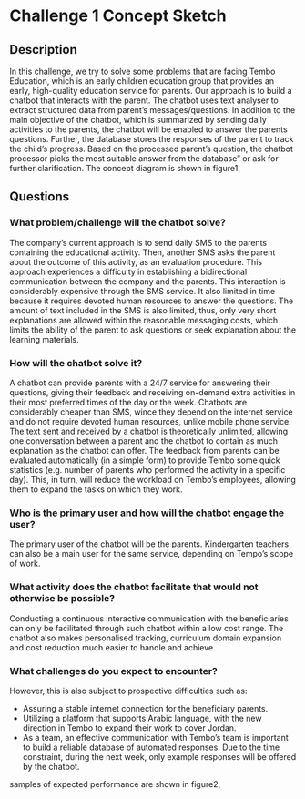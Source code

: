 # Challenge 1 Concept Sketch

## Description

In this challenge, we try to solve some problems that are facing Tembo Education, which is an early children education group that provides an early, high-quality education service for parents. Our approach is to build a chatbot that interacts with the parent. The chatbot uses text analyser to extract structured data from parent’s messages/questions. In addition to the main objective of the chatbot, which is summarized by sending daily activities to the parents, the chatbot will be enabled to answer the parents questions. Further, the database stores the responses of the parent to track the child’s progress. Based on the processed parent’s question, the chatbot processor picks the most suitable answer from the database” or ask for further clarification. 
The concept diagram is shown in figure1.


## Questions

### What problem/challenge will the chatbot solve? 

The company’s current approach is to send daily SMS to the parents containing the educational activity. Then, another SMS asks the parent about the outcome of this activity, as an evaluation procedure. This approach experiences a difficulty in establishing a bidirectional communication between the company and the parents. This interaction is considerably expensive through  the SMS service. It also limited in time because it requires devoted human resources to answer the questions. The amount of text included in the SMS is also limited, thus, only very short explanations are allowed within the reasonable messaging costs, which limits the ability of the parent to ask questions or seek explanation about the learning materials.

### How will the chatbot solve it? 

A chatbot can provide parents with a 24/7 service for answering their questions, giving their feedback and receiving on-demand extra activities in their most preferred times of the day or the week. Chatbots are considerably cheaper than SMS, wince they depend on the internet service and do not require devoted human resources, unlike mobile phone service. The text sent and received by a chatbot is theoretically unlimited, allowing one conversation between a parent and the chatbot to contain as much explanation as the chatbot can offer. The feedback from parents can be evaluated automatically (in a simple form) to provide Tembo some quick statistics (e.g. number of parents who performed the activity in a specific day). This, in turn, will reduce the workload on Tembo’s employees, allowing them to expand the tasks on which they work.

### Who is the primary user and how will the chatbot engage the user?

The primary user of the chatbot will be the parents. Kindergarten teachers can also be a main user for the same service, depending on Tempo’s scope of work.

### What activity does the chatbot facilitate that would not otherwise be possible? 

Conducting a continuous interactive communication with the beneficiaries can only be facilitated through such chatbot within a low cost range. The chatbot also makes personalised tracking, curriculum domain expansion and cost reduction much easier to handle and achieve.

### What challenges do you expect to encounter?

However, this is also subject to prospective difficulties such as:
- Assuring a stable internet connection for the beneficiary parents.
- Utilizing a platform that supports Arabic language, with the new direction in Tembo to expand their work to cover Jordan.
- As a team, an effective communication with Tembo’s team is important to build a reliable database of  automated responses.  Due to the time constraint, during the next week, only example responses will be offered by the chatbot.



samples of expected performance are shown in figure2,